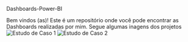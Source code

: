Dashboards-Power-BI

Bem vindos (as)! Este é um repositório onde você pode encontrar as Dashboards realizadas por mim. Segue algumas inagens dos projetos
<img src="https://picjj.com/images/2024/05/09/siyOo.png" alt="Estudo de Caso 1">
<img src="https://picjj.com/image/Screenshot-1.sixmD" alt="Estudo de Caso 2">


